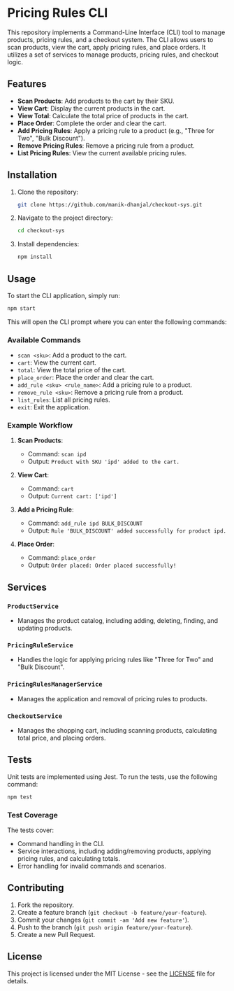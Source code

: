 
# Pricing Rules CLI

This repository implements a Command-Line Interface (CLI) tool to manage products, pricing rules, and a checkout system. The CLI allows users to scan products, view the cart, apply pricing rules, and place orders. It utilizes a set of services to manage products, pricing rules, and checkout logic.

## Features

- **Scan Products**: Add products to the cart by their SKU.
- **View Cart**: Display the current products in the cart.
- **View Total**: Calculate the total price of products in the cart.
- **Place Order**: Complete the order and clear the cart.
- **Add Pricing Rules**: Apply a pricing rule to a product (e.g., "Three for Two", "Bulk Discount").
- **Remove Pricing Rules**: Remove a pricing rule from a product.
- **List Pricing Rules**: View the current available pricing rules.

## Installation

1. Clone the repository:

   ```bash
   git clone https://github.com/manik-dhanjal/checkout-sys.git
   ```

2. Navigate to the project directory:

   ```bash
   cd checkout-sys
   ```

3. Install dependencies:

   ```bash
   npm install
   ```

## Usage

To start the CLI application, simply run:

```bash
npm start
```

This will open the CLI prompt where you can enter the following commands:

### Available Commands

- `scan <sku>`: Add a product to the cart.
- `cart`: View the current cart.
- `total`: View the total price of the cart.
- `place_order`: Place the order and clear the cart.
- `add_rule <sku> <rule_name>`: Add a pricing rule to a product.
- `remove_rule <sku>`: Remove a pricing rule from a product.
- `list_rules`: List all pricing rules.
- `exit`: Exit the application.

### Example Workflow

1. **Scan Products**:
   - Command: `scan ipd`
   - Output: `Product with SKU 'ipd' added to the cart.`

2. **View Cart**:
   - Command: `cart`
   - Output: `Current cart: ['ipd']`

3. **Add a Pricing Rule**:
   - Command: `add_rule ipd BULK_DISCOUNT`
   - Output: `Rule 'BULK_DISCOUNT' added successfully for product ipd.`

4. **Place Order**:
   - Command: `place_order`
   - Output: `Order placed: Order placed successfully!`

## Services

### `ProductService`
- Manages the product catalog, including adding, deleting, finding, and updating products.

### `PricingRuleService`
- Handles the logic for applying pricing rules like "Three for Two" and "Bulk Discount".

### `PricingRulesManagerService`
- Manages the application and removal of pricing rules to products.

### `CheckoutService`
- Manages the shopping cart, including scanning products, calculating total price, and placing orders.

## Tests

Unit tests are implemented using Jest. To run the tests, use the following command:

```bash
npm test
```

### Test Coverage

The tests cover:

- Command handling in the CLI.
- Service interactions, including adding/removing products, applying pricing rules, and calculating totals.
- Error handling for invalid commands and scenarios.

## Contributing

1. Fork the repository.
2. Create a feature branch (`git checkout -b feature/your-feature`).
3. Commit your changes (`git commit -am 'Add new feature'`).
4. Push to the branch (`git push origin feature/your-feature`).
5. Create a new Pull Request.

## License

This project is licensed under the MIT License - see the [LICENSE](LICENSE) file for details.
